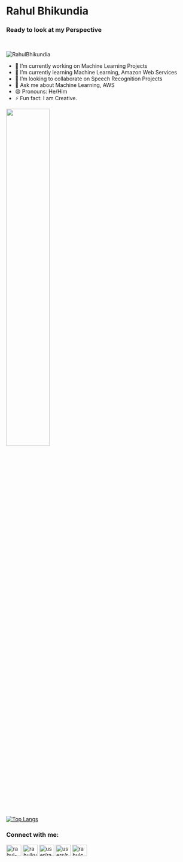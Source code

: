 <h1>Rahul Bhikundia</h1>
<h3>Ready to look at my Perspective</h3>

<a href="https://twitter.com/RBhikundia" rel="nofollow"><img alt="" src="https://camo.githubusercontent.com/f558aef090eaabdd1b075b0255b42836f972ca92de3f8a2d066fff67cc544668/68747470733a2f2f696d672e736869656c64732e696f2f62616467652f547769747465722d3144413146323f7374796c653d6e6f726d616c266c6f676f3d74776974746572266c6f676f436f6c6f723d7768697465" data-canonical-src="https://img.shields.io/badge/Twitter-1DA1F2?style=normal&amp;logo=twitter&amp;logoColor=white" style="max-width: 100%;"></a>
<a href="https://www.linkedin.com/in/rahul-bhikundia-0310211b2/}" rel="nofollow"><img alt="" src="https://camo.githubusercontent.com/46b4cacba29b90c400d3d8990aca63573cb42df06f696e05ac63768b61720c20/68747470733a2f2f696d672e736869656c64732e696f2f62616467652f4c696e6b6564496e2d3030373742353f7374796c653d6e6f726d616c266c6f676f3d6c696e6b6564696e266c6f676f436f6c6f723d7768697465" data-canonical-src="https://img.shields.io/badge/LinkedIn-0077B5?style=normal&amp;logo=linkedin&amp;logoColor=white" style="max-width: 100%;"></a>

<p> <img src="https://komarev.com/ghpvc/?username=RahulBhikundia&label=Profile%20views&color=0e75b6&style=flat" alt="RahulBhikundia" /> </p>

- 🔭 I’m currently working on Machine Learning Projects
- 🌱 I’m currently learning Machine Learning, Amazon Web Services
- 👯 I’m looking to collaborate on Speech Recognition Projects
- 💬 Ask me about Machine Learning, AWS
- 😄 Pronouns: He/Him
- ⚡ Fun fact: I am Creative.

<img width="48%" src="https://github-readme-stats.vercel.app/api?username=RahulBhikundia&show,_icons=true&theme=vue&count_private=true&include_all_commits=true" />

[![Top Langs](https://github-readme-stats.vercel.app/api/top-langs/?username=RahulBhikundia&layout=compact)](https://github.com/anuraghazra/github-readme-stats)

<h3 align="left">Connect with me:</h3>
<p align="left">
    <a href="https://www.linkedin.com/in/rahul-bhikundia-0310211b2/" target="blank"><img align="center"
            src="https://raw.githubusercontent.com/rahuldkjain/github-profile-readme-generator/master/src/images/icons/Social/linked-in-alt.svg"
            alt="rahul-bhikundia-0310211b2/" height="30" width="40" /></a>
    <a href="https://www.hackerrank.com/rahulkumar6222" target="blank"><img align="center"
            src="https://raw.githubusercontent.com/rahuldkjain/github-profile-readme-generator/master/src/images/icons/Social/hackerrank.svg"
            alt="rahulkumar6222" height="30" width="40" /></a>
    <a href="https://auth.geeksforgeeks.org/user/rahulconquerer/profile" target="blank"><img align="center"
            src="https://raw.githubusercontent.com/rahuldkjain/github-profile-readme-generator/master/src/images/icons/Social/geeks-for-geeks.svg"
            alt="user/rahulconquerer/profile" height="30" width="40" /></a>
    <a href="https://www.codechef.com/users/rahulbhikundia" target="blank"><img align="center"
            src="https://cdn.codechef.com/images/cc-logo.svg"
            alt="users/rahulbhikundia" height="30" width="40" /></a>
    <a href="https://leetcode.com/rahulconquerer/" target="blank"><img align="center"
            src="https://leetcode.com/_next/static/images/logo-ff2b712834cf26bf50a5de58ee27bcef.png"
            alt="rahulconquerer/" height="30" width="40" /></a>
</p>
